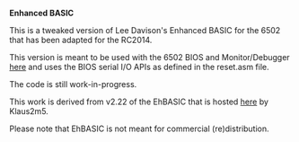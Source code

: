 <b>Enhanced BASIC</b>
<p>
This is a tweaked version of Lee Davison's Enhanced BASIC for the 6502 that has been adapted for the RC2014.
<p>
This version is meant to be used with the 6502 BIOS and Monitor/Debugger <a href="https://github.com/ancientcomputing/rc2014/tree/master/source/6502/monitor">here</a> and uses the BIOS serial I/O APIs as defined in the reset.asm file.
<p>
The code is still work-in-progress.
<p>
This work is derived from v2.22 of the EhBASIC that is hosted <a href="https://github.com/Klaus2m5/6502_EhBASIC_V2.22">here</a> by Klaus2m5.
<p>
Please note that EhBASIC is not meant for commercial (re)distribution. 
<p> 
